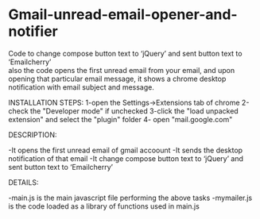 Gmail-unread-email-opener-and-notifier
======================================

Code to change compose button text to ‘jQuery’ and sent button text to ‘Emailcherry’  
also the code opens the first unread email from your email, and upon opening that particular email message, it shows a chrome desktop notification with email subject and message.

INSTALLATION STEPS:
1-open the Settings->Extensions tab of chrome
2-check the "Developer mode" if unchecked
3-click the "load unpacked extension" and select the "plugin" folder
4- open "mail.google.com"

DESCRIPTION:

-It opens the first unread email of gmail accoount
-It sends the desktop notification of that email
-It change compose button text to ‘jQuery’ and sent button text to ‘Emailcherry’

DETAILS:

-main.js is the main javascript file performing the above tasks
-mymailer.js is the code loaded as a library of functions used in main.js
